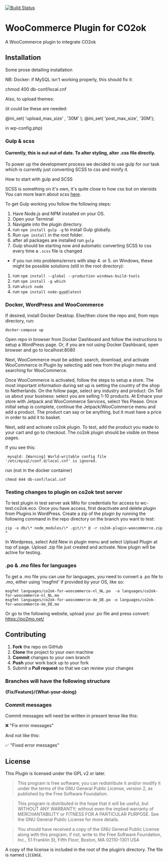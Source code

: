 [![Build Status](https://travis-ci.org/Mil0dV/co2ok-plugin-woocommerce.svg?branch=master)](https://travis-ci.org/Mil0dV/co2ok-plugin-woocommerce)

# WooCommerce Plugin for CO2ok

A WooCommerce plugin to integrate CO2ok

## Installation

Some prose detailing installation

NB: Docker: if MySQL isn't working properly, this should fix it:

chmod 400 db-conf/local.cnf

Also, to upload themes:

(it could be these are needed:

@ini_set( 'upload_max_size' , '30M' );
@ini_set( 'post_max_size', '30M');

in wp-config.php)

### Gulp & scss

#### Currently, this is out out of date. To alter styling, alter .css file directly.

To power up the development process we decided to use gulp for our task
which is currently just converting SCSS to css and minify it.

How to start with gulp and SCSS

SCSS is something on it's own, it's quite close to how css but on steroids
You can more learn about scss [here](https://sass-lang.com/).

To get Gulp working you follow the following steps:

1. Have Node.js and NPM installed on your OS.
2. Open your Terminal
3. Navigate into the plugin directory.
4. run `npm install gulp -g` to install Gulp globally.
5. Run `npm install` in the root folder.
6. after all packages are installed run `gulp`
7. Gulp should be starting now and automatic converting SCSS to css every time a `.scss` file is changed

- if you run into problems/errors with step 4. or 5. on Windows, these might be possible solutions (still in the root directory):
1. run `npm install --global --production windows-build-tools`
2. run `npm install -g which`
3. run `which node`
4. run `npm install node-gyp@latest`


### Docker, WordPress and WooCommerce
If desired, install Docker Desktop. Else/then clone the repo and, from repo directory, run:
```
docker-compose up
```

Open repo in browser from Docker Dashboard and follow the instructions to setup a WordPress page. Or, if you are not using Docker Dashboard, open browser and go to localhost:8080

Next, WooCommerce must be added: search, download, and activate WooCommerce in Plugin by selecting add new from the plugin menu and searching for WooCommerce.

Once WooCommerce is activated, follow the steps to setup a store. The most important information during set up is setting the country of the shop to Netherlands. On the follow page, select any industry and product. On Tell us about your business: select you are selling 1-10 products.
At Enhace your store with Jetpack and WooCommerce Services, select Yes Please. Once initial setup is complete, continue the Jetpack/WooCommerce menu and add a product. The product can say or be anything, but it must have a price in order to add it to basket.

Next, add and activate co2ok plugin. To test, add the product you made to your cart and go to checkout. The co2ok plugin should be visible on these pages.

If you see this: 
```
 mysqld: [Warning] World-writable config file '/etc/mysql/conf.d/local.cnf' is ignored.
```
run (not in the docker container)
```
chmod 644 db-conf/local.cnf
```


### Testing changes to plugin on co2ok test server
To test plugin in test server ask Milo for credentials for access to wc-test.co2ok.eco. Once you have access, first deactivate and delete plugin from Plugins in WordPress.
Create a zip of the plugin by running the following command in the repo directory on the branch you want to test:
```
zip -x db/\* node_modules/\* .git/\* @ -r co2ok-plugin-woocommerce.zip *
```
In Wordpress, select Add New in plugin menu and select Upload Plugin at top of page. Upload .zip file just created and activate. Now plugin will be active for
testing.

### .po & .mo files for languages

To get a .mo file you can use for languages, you need to convert a .po file to .mo,
either using 'msgfmt' if provided by your OS, like so: 
```
msgfmt languages/co2ok-for-woocommerce-nl_NL.po  -o languages/co2ok-for-woocommerce-nl_NL.mo
msgfmt languages/co2ok-for-woocommerce-de_DE.po -o languages/co2ok-for-woocommerce-de_DE.mo
```
Or go to the following website, upload your .po file and press convert:
https://po2mo.net/

## Contributing

 1. **Fork** the repo on GitHub
 2. **Clone** the project to your own machine
 3. **Commit** changes to your own branch
 4. **Push** your work back up to your fork
 5. Submit a **Pull request** so that we can review your changes

### Branches will have the following structure

  **{Fix/Feature}/{What-your-doing}**

### Commit messages

  Commit messages will need be written in present tense like this:

  ❌ "Fix error messages"

  And not like this:

  ✅ "Fixed error messages"

## License

This Plugin is licensed under the GPL v2 or later.

> This program is free software; you can redistribute it and/or modify it under the terms of the GNU General Public License, version 2, as published by the Free Software Foundation.

> This program is distributed in the hope that it will be useful, but WITHOUT ANY WARRANTY; without even the implied warranty of MERCHANTABILITY or FITNESS FOR A PARTICULAR PURPOSE. See the GNU General Public License for more details.

> You should have received a copy of the GNU General Public License along with this program; if not, write to the Free Software Foundation, Inc., 51 Franklin St, Fifth Floor, Boston, MA 02110-1301 USA

A copy of the license is included in the root of the plugin’s directory. The file is named `LICENSE`.

